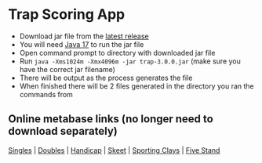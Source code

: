 # Trap Scoring App

- Download jar file from the [latest release](https://github.com/mrbusche/trap-scoring/releases)
- You will need [Java 17](https://adoptium.net/) to run the jar file
- Open command prompt to directory with downloaded jar file
- Run `java -Xms1024m -Xmx4096m -jar trap-3.0.0.jar` (make sure you have the correct jar filename)
- There will be output as the process generates the file
- When finished there will be 2 files generated in the directory you ran the commands from

## Online metabase links (no longer need to download separately)

[Singles](https://metabase.sssfonline.com/public/question/8648faf9-42e8-4a9c-b55d-2f251349de7f) | [Doubles](https://metabase.sssfonline.com/public/question/5d5a78a5-2356-477f-b1b8-fe6ee11d25b1) | [Handicap](https://metabase.sssfonline.com/public/question/69ca55d9-3e18-45bc-b57f-73aeb205ece8) | [Skeet](https://metabase.sssfonline.com/public/question/c697d744-0e06-4c3f-a640-fea02f9c9ecd) | [Sporting Clays](https://metabase.sssfonline.com/public/question/2c6edb1a-a7ee-43c2-8180-ad199a57be55) |
[Five Stand](https://metabase.sssfonline.com/public/question/3c5aecf2-a9f2-49b2-a11f-36965cb1a964)

